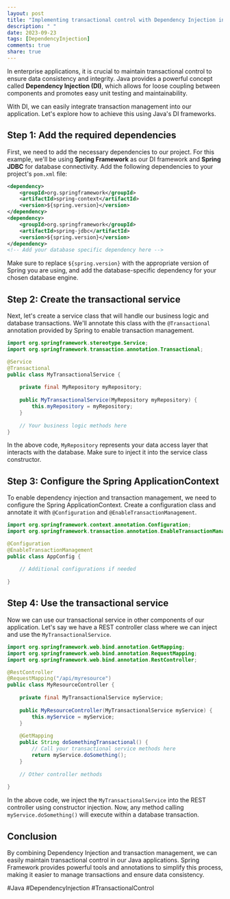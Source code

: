```yaml
---
layout: post
title: "Implementing transactional control with Dependency Injection in Java."
description: " "
date: 2023-09-23
tags: [DependencyInjection]
comments: true
share: true
---
```


In enterprise applications, it is crucial to maintain transactional control to ensure data consistency and integrity. Java provides a powerful concept called **Dependency Injection (DI)**, which allows for loose coupling between components and promotes easy unit testing and maintainability.

With DI, we can easily integrate transaction management into our application. Let's explore how to achieve this using Java's DI frameworks.

## Step 1: Add the required dependencies

First, we need to add the necessary dependencies to our project. For this example, we'll be using **Spring Framework** as our DI framework and **Spring JDBC** for database connectivity. Add the following dependencies to your project's `pom.xml` file:

```xml
<dependency>
    <groupId>org.springframework</groupId>
    <artifactId>spring-context</artifactId>
    <version>${spring.version}</version>
</dependency>
<dependency>
    <groupId>org.springframework</groupId>
    <artifactId>spring-jdbc</artifactId>
    <version>${spring.version}</version>
</dependency>
<!-- Add your database specific dependency here -->
```

Make sure to replace `${spring.version}` with the appropriate version of Spring you are using, and add the database-specific dependency for your chosen database engine.

## Step 2: Create the transactional service

Next, let's create a service class that will handle our business logic and database transactions. We'll annotate this class with the `@Transactional` annotation provided by Spring to enable transaction management.

```java
import org.springframework.stereotype.Service;
import org.springframework.transaction.annotation.Transactional;

@Service
@Transactional
public class MyTransactionalService {
    
    private final MyRepository myRepository;
    
    public MyTransactionalService(MyRepository myRepository) {
        this.myRepository = myRepository;
    }
    
    // Your business logic methods here
}
```

In the above code, `MyRepository` represents your data access layer that interacts with the database. Make sure to inject it into the service class constructor.

## Step 3: Configure the Spring ApplicationContext

To enable dependency injection and transaction management, we need to configure the Spring ApplicationContext. Create a configuration class and annotate it with `@Configuration` and `@EnableTransactionManagement`.

```java
import org.springframework.context.annotation.Configuration;
import org.springframework.transaction.annotation.EnableTransactionManagement;

@Configuration
@EnableTransactionManagement
public class AppConfig {
    
    // Additional configurations if needed
    
}
```

## Step 4: Use the transactional service

Now we can use our transactional service in other components of our application. Let's say we have a REST controller class where we can inject and use the `MyTransactionalService`.

```java
import org.springframework.web.bind.annotation.GetMapping;
import org.springframework.web.bind.annotation.RequestMapping;
import org.springframework.web.bind.annotation.RestController;

@RestController
@RequestMapping("/api/myresource")
public class MyResourceController {
    
    private final MyTransactionalService myService;
    
    public MyResourceController(MyTransactionalService myService) {
        this.myService = myService;
    }
    
    @GetMapping
    public String doSomethingTransactional() {
        // Call your transactional service methods here
        return myService.doSomething();
    }
    
    // Other controller methods
    
}
```

In the above code, we inject the `MyTransactionalService` into the REST controller using constructor injection. Now, any method calling `myService.doSomething()` will execute within a database transaction.

## Conclusion

By combining Dependency Injection and transaction management, we can easily maintain transactional control in our Java applications. Spring Framework provides powerful tools and annotations to simplify this process, making it easier to manage transactions and ensure data consistency.

#Java #DependencyInjection #TransactionalControl